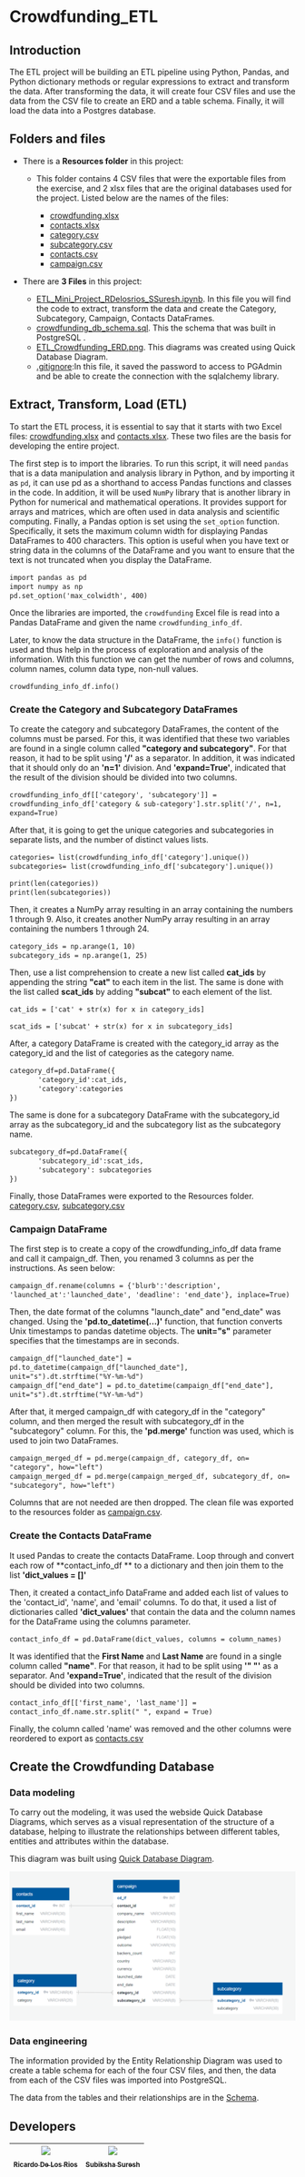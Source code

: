 # Crowdfunding_ETL

## Introduction

The ETL project will be building an ETL pipeline using Python, Pandas, and Python dictionary methods or regular expressions to extract and transform the data. After transforming the data, it will create four CSV files and use the data from the CSV file to create an ERD and a table schema. Finally, it will load the data into a Postgres database.

## Folders and files

* There is a **Resources folder** in this project:

   * This folder contains 4 CSV files that were the exportable files from the exercise, and 2 xlsx files that are the original databases used for the project. Listed below are the names of the files:

      * [crowdfunding.xlsx](https://github.com/Subiksha-SS/Crowdfunding_ETL/tree/main/Resources)
      * [contacts.xlsx](https://github.com/Subiksha-SS/Crowdfunding_ETL/tree/main/Resources)
      * [category.csv](https://github.com/Subiksha-SS/Crowdfunding_ETL/tree/main/Resources)
      * [subcategory.csv](https://github.com/Subiksha-SS/Crowdfunding_ETL/tree/main/Resources)
      * [contacts.csv](https://github.com/Subiksha-SS/Crowdfunding_ETL/tree/main/Resources)
      * [campaign.csv](https://github.com/Subiksha-SS/Crowdfunding_ETL/tree/main/Resources)
    
* There are **3 Files** in this project:
  
    * [ETL_Mini_Project_RDelosrios_SSuresh.ipynb](https://github.com/Subiksha-SS/Crowdfunding_ETL/blob/main/ETL_Mini_Project_RDelosrios_SSuresh.ipynb). In this file you will find the code to extract, transform         the data and create the Category, Subcategory, Campaign, Contacts DataFrames.
    * [crowdfunding_db_schema.sql](https://github.com/Subiksha-SS/Crowdfunding_ETL/blob/main/crowdfunding_db_schema.sql). This the schema that was built in PostgreSQL .
    * [ETL_Crowdfunding_ERD.png](https://github.com/Subiksha-SS/Crowdfunding_ETL/blob/main/ETL_Crowdfunding_ERD.png). This diagrams was created using Quick Database Diagram.
    * [.gitignore](https://github.com/Subiksha-SS/Crowdfunding_ETL/blob/main/.gitignore):In this file, it saved the password to access to PGAdmin and be able to create the connection with the sqlalchemy library.

## Extract, Transform, Load (ETL) 

To start the ETL process, it is essential to say that it starts with two Excel files: [crowdfunding.xlsx](https://github.com/Subiksha-SS/Crowdfunding_ETL/tree/main/Resources) and [contacts.xlsx](https://github.com/Subiksha-SS/Crowdfunding_ETL/tree/main/Resources). These two files are the basis for developing the entire project.

The first step is to import the libraries. To run this script, it will need `pandas` that is a data manipulation and analysis library in Python, and by importing it as `pd`, it can use pd as a shorthand to access Pandas functions and classes in the code. In addition, it will be used `NumPy` library that is another library in Python for numerical and mathematical operations. It provides support for arrays and matrices, which are often used in data analysis and scientific computing.
Finally, a Pandas option is set using the `set_option` function. Specifically, it sets the maximum column width for displaying Pandas DataFrames to 400 characters. This option is useful when you have text or string data in the columns of the DataFrame and you want to ensure that the text is not truncated when you display the DataFrame.

```
import pandas as pd
import numpy as np
pd.set_option('max_colwidth', 400)
```
Once the libraries are imported, the `crowdfunding` Excel file is read into a Pandas DataFrame and given the name `crowdfunding_info_df`.

Later, to know the data structure in the DataFrame, the `info()` function is used and thus help in the process of exploration and analysis of the information. With this function we can get the number of rows and columns, column names, column data type, non-null values.

```
crowdfunding_info_df.info()
```
### Create the Category and Subcategory DataFrames

To create the category and subcategory DataFrames, the content of the columns must be parsed. For this, it was identified that these two variables are found in a single column called **"category and subcategory"**. For that reason, it had to be split using **'/'** as a separator. In addition, it was indicated that it should only do an **'n=1'** division. And **'expand=True'**, indicated that the result of the division should be divided into two columns.

```
crowdfunding_info_df[['category', 'subcategory']] = crowdfunding_info_df['category & sub-category'].str.split('/', n=1, expand=True)
```
After that, it is going to get the unique categories and subcategories in separate lists, and the number of distinct values lists.

```
categories= list(crowdfunding_info_df['category'].unique())
subcategories= list(crowdfunding_info_df['subcategory'].unique())
```

```
print(len(categories))
print(len(subcategories))
```

Then, it creates a NumPy array resulting in an array containing the numbers 1 through 9. Also, it creates another NumPy array resulting in an array containing the numbers 1 through 24.

```
category_ids = np.arange(1, 10)
subcategory_ids = np.arange(1, 25)
```
Then, use a list comprehension to create a new list called **cat_ids** by appending the string **"cat"** to each item in the list. The same is done with the list called **scat_ids** by adding **"subcat"** to each element of the list.

```
cat_ids = ['cat' + str(x) for x in category_ids] 
```
```
scat_ids = ['subcat' + str(x) for x in subcategory_ids]
```
After, a category DataFrame is created with the category_id array as the category_id and the list of categories as the category name.

```
category_df=pd.DataFrame({
       'category_id':cat_ids,
       'category':categories
})
```
The same is done for a subcategory DataFrame with the subcategory_id array as the subcategory_id and the subcategory list as the subcategory name.
```
subcategory_df=pd.DataFrame({
       'subcategory_id':scat_ids,
       'subcategory': subcategories
})
```
Finally, those DataFrames were exported to the Resources folder. [category.csv](https://github.com/Subiksha-SS/Crowdfunding_ETL/tree/main/Resources), [subcategory.csv](https://github.com/Subiksha-SS/Crowdfunding_ETL/tree/main/Resources)

### Campaign DataFrame

The first step is to create a copy of the crowdfunding_info_df data frame and call it campaign_df. Then, you renamed 3 columns as per the instructions. As seen below:
```
campaign_df.rename(columns = {'blurb':'description', 'launched_at':'launched_date', 'deadline': 'end_date'}, inplace=True)
```
Then, the date format of the columns "launch_date" and "end_date" was changed. Using the **'pd.to_datetime(...)'** function, that function converts Unix timestamps to pandas datetime objects. The **unit="s"** parameter specifies that the timestamps are in seconds.
```
campaign_df["launched_date"] = pd.to_datetime(campaign_df["launched_date"], unit="s").dt.strftime("%Y-%m-%d")
campaign_df["end_date"] = pd.to_datetime(campaign_df["end_date"], unit="s").dt.strftime("%Y-%m-%d")
```
After that, it merged campaign_df with category_df in the "category" column, and then merged the result with subcategory_df in the "subcategory" column. For this, the **'pd.merge'** function was used, which is used to join two DataFrames.

```
campaign_merged_df = pd.merge(campaign_df, category_df, on= "category", how="left")
campaign_merged_df = pd.merge(campaign_merged_df, subcategory_df, on= "subcategory", how="left")
```
Columns that are not needed are then dropped. The clean file was exported to the resources folder as [campaign.csv](https://github.com/Subiksha-SS/Crowdfunding_ETL/tree/main/Resources).

### Create the Contacts DataFrame
It used Pandas to create the contacts DataFrame.
Loop through and convert each row of **contact_info_df ** to a dictionary and then join them to the list **'dict_values = []'**

Then, it created a contact_info DataFrame and added each list of values to the 'contact_id', 'name', and 'email' columns. To do that, it used a list of dictionaries called **'dict_values'** that contain the data and the column names for the DataFrame using the columns parameter.
```
contact_info_df = pd.DataFrame(dict_values, columns = column_names)
```
It was identified that the **First Name** and **Last Name** are found in a single column called **"name"**. For that reason, it had to be split using **'" "'** as a separator.  And **'expand=True'**, indicated that the result of the division should be divided into two columns.

```
contact_info_df[['first_name', 'last_name']] = contact_info_df.name.str.split(" ", expand = True)
```
Finally, the column called 'name' was removed and the other columns were reordered to export as [contacts.csv](https://github.com/Subiksha-SS/Crowdfunding_ETL/tree/main/Resources)

## Create the Crowdfunding Database

### Data modeling

To carry out the modeling, it was used the webside Quick Database Diagrams, which serves as a visual representation of the structure of a database, helping to illustrate the relationships between different tables, entities and attributes within the database. 

This diagram was built using [Quick Database Diagram](https://www.quickdatabasediagrams.com/).

![alt text](https://github.com/Subiksha-SS/Crowdfunding_ETL/blob/main/ETL_Crowdfunding_ERD.png)

### Data engineering

The information provided by the Entity Relationship Diagram was used to create a table schema for each of the four CSV files, and then, the data from each of the CSV files was imported into PostgreSQL.

The data from the tables and their relationships are in the [Schema]().

## Developers

| [<img src="https://avatars.githubusercontent.com/u/133066908?v=4" width=115><br><sub>Ricardo De Los Rios</sub>](https://github.com/ricardodelosrios) | [<img src="https://avatars.githubusercontent.com/u/118707567?v=4" width=115><br><sub>Subiksha Suresh</sub>](https://github.com/Subiksha-SS) |
| :---: | :---: |


